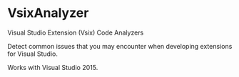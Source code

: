 # VsixAnalyzer
Visual Studio Extension (Vsix) Code Analyzers

Detect common issues that you may encounter when developing extensions for Visual Studio.

Works with Visual Studio 2015.
